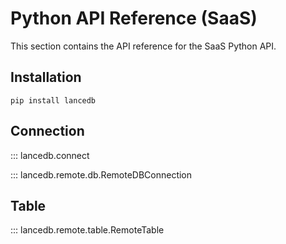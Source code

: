 # Python API Reference (SaaS)

This section contains the API reference for the SaaS Python API.

## Installation

```shell
pip install lancedb
```

## Connection

::: lancedb.connect

::: lancedb.remote.db.RemoteDBConnection

## Table

::: lancedb.remote.table.RemoteTable

